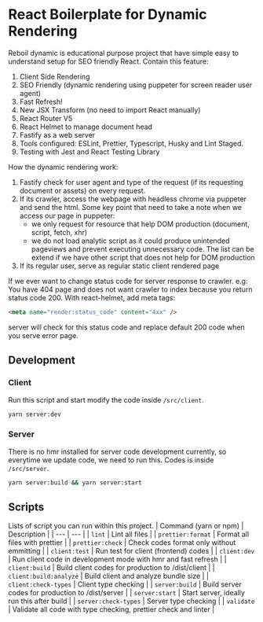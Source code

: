 # React Boilerplate for Dynamic Rendering

Reboil dynamic is educational purpose project that have simple easy to understand setup for SEO friendly React. Contain this feature:

1. Client Side Rendering
2. SEO Friendly (dynamic rendering using puppeter for screen reader user agent)
3. Fast Refresh!
4. New JSX Transform (no need to import React manually)
5. React Router V5
6. React Helmet to manage document head
7. Fastify as a web server
8. Tools configured: ESLint, Prettier, Typescript, Husky and Lint Staged.
9. Testing with Jest and React Testing Library

How the dynamic rendering work:
1. Fastify check for user agent and type of the request (if its requesting document or assets) on every request.
2. If its crawler, access the webpage with headless chrome via puppeter and send the html. Some key point that need to take a note when we access our page in puppeter: 
    - we only request for resource that help DOM production (document, script, fetch, xhr)
    - we do not load analytic script as it could produce unintended pageviews and prevent executing unnecessary code. The list can be extend if we have other script that does not help for DOM production
3. If its regular user, serve as regular static client rendered page

If we ever want to change status code for server response to crawler. e.g: You have 404 page and does not want crawler to index because you return status code 200. With react-helmet, add meta tags:

```html
<meta name="render:status_code" content="4xx" />
```

server will check for this status code and replace default 200 code when you serve error page.

## Development
### Client
Run this script and start modify the code inside `/src/client`.
```sh
yarn server:dev
```
### Server
There is no hmr installed for server code development currently, so everytime we update code, we need to run this. Codes is inside `/src/server`.
```sh
yarn server:build && yarn server:start
```

## Scripts
Lists of script you can run within this project.
| Command (yarn or npm) | Description |
| --- | --- |
| `lint` | Lint all files |
| `prettier:format` | Format all files with prettier |
| `prettier:check` | Check codes format only without emmitting |
| `client:test` | Run test for client (frontend) codes |
| `client:dev` | Run client code in development mode with hmr and fast refresh |
| `client:build` | Build client codes for production to /dist/client |
| `client:build:analyze` | Build client and analyze bundle size |
| `client:check-types` | Client type checking |
| `server:build` | Build server codes for production to /dist/server |
| `server:start` | Start server, ideally run this after build |
| `server:check-types` | Server type checking |
| `validate` | Validate all code with type checking, prettier check and linter |
